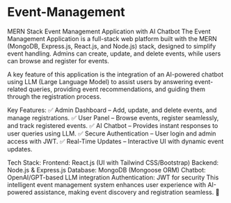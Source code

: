 # Event-Management
MERN Stack Event Management Application with AI Chatbot
The Event Management Application is a full-stack web platform built with the MERN (MongoDB, Express.js, React.js, and Node.js) stack, designed to simplify event handling. Admins can create, update, and delete events, while users can browse and register for events.

A key feature of this application is the integration of an AI-powered chatbot using LLM (Large Language Model) to assist users by answering event-related queries, providing event recommendations, and guiding them through the registration process.

Key Features:
✅ Admin Dashboard – Add, update, and delete events, and manage registrations.
✅ User Panel – Browse events, register seamlessly, and track registered events.
✅ AI Chatbot – Provides instant responses to user queries using LLM.
✅ Secure Authentication – User login and admin access with JWT.
✅ Real-Time Updates – Interactive UI with dynamic event updates.

Tech Stack:
Frontend: React.js (UI with Tailwind CSS/Bootstrap)
Backend: Node.js & Express.js
Database: MongoDB (Mongoose ORM)
Chatbot: OpenAI/GPT-based LLM integration
Authentication: JWT for security
This intelligent event management system enhances user experience with AI-powered assistance, making event discovery and registration seamless. 🚀

